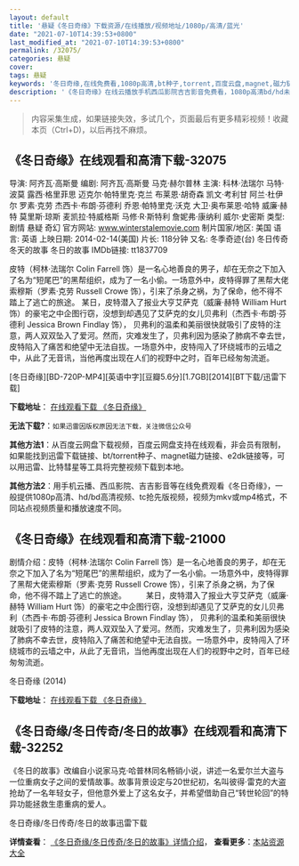 ```yaml
---
layout: default
title: '悬疑《冬日奇缘》下载资源/在线播放/视频地址/1080p/高清/蓝光'
date: "2021-07-10T14:39:53+0800"
last_modified_at: "2021-07-10T14:39:53+0800"
permalink: /32075/
categories: 悬疑
cover:
tags: 悬疑
keywords: '冬日奇缘,在线免费看,1080p高清,bt种子,torrent,百度云盘,magnet,磁力链,迅雷下载资源'
description: '《冬日奇缘》在线云播放手机西瓜影院吉吉影音免费看，1080p高清bd/hd未删减完整版和tc抢先枪版，mkv/mp4格式，附带bt/torrent种子、magnet/磁力链、百度云盘、网盘资源迅雷下载链接'
---
```


>内容采集生成，如果链接失效，多试几个，页面最后有更多精彩视频！收藏本页（Ctrl+D)，以后再找不麻烦。


## 《冬日奇缘》在线观看和高清下载-32075

导演: 阿齐瓦·高斯曼 编剧: 阿齐瓦·高斯曼 马克·赫尔普林 主演: 科林·法瑞尔 马特·波莫 露西·格里菲思 迈克尔·帕特里克·克兰 布莱恩·胡奇森 凯文·考利甘 阿兰·杜伊尔 罗素·克劳 杰西卡·布朗·芬德利 乔恩·帕特里克·沃克 大卫·奥布莱恩·哈特 威廉·赫特 莫里斯·琼斯 麦凯拉·特威格斯 马修·R·斯特利 詹妮弗·康纳利 威尔·史密斯 类型: 剧情 悬疑 奇幻 官方网站: www.winterstalemovie.com 制片国家/地区: 美国 语言: 英语 上映日期: 2014-02-14(美国) 片长: 118分钟 又名: 冬季奇迹(台) 冬日传奇 冬天的故事 冬日的故事 IMDb链接: tt1837709

皮特（柯林·法瑞尔 Colin Farrell 饰）是一名心地善良的男子，却在无奈之下加入了名为“短尾巴”的黑帮组织，成为了一名小偷。一场意外中，皮特得罪了黑帮大佬索穆斯（罗素·克劳 Russell Crowe 饰），引来了杀身之祸，为了保命，他不得不踏上了逃亡的旅途。 某日，皮特潜入了报业大亨艾萨克（威廉·赫特 William Hurt 饰）的豪宅之中企图行窃，没想到却遇见了艾萨克的女儿贝弗利（杰西卡·布朗·芬德利 Jessica Brown Findlay 饰）， 贝弗利的温柔和美丽很快就吸引了皮特的注意，两人双双坠入了爱河。然而，灾难发生了，贝弗利因为感染了肺病不幸去世，皮特陷入了痛苦和绝望中无法自拔。一场意外中，皮特闯入了环绕城市的云墙之中，从此了无音讯，当他再度出现在人们的视野中之时，百年已经匆匆流逝。


[冬日奇缘][BD-720P-MP4][英语中字][豆瓣5.6分][1.7GB][2014][BT下载/迅雷下载]

**下载地址**： [在线观看下载 《冬日奇缘》](https://www.btdx8.com/torrent/winters_tale_2014.html) 


**无法下载?**：`如果迅雷因版权原因无法下载，关注微信公众号 `

**其他方法1**：从百度云网盘下载视频，百度云网盘支持在线观看，非会员有限制，如果能找到迅雷下载链接、bt/torrent种子、magnet磁力链接、e2dk链接等，可以用迅雷、比特彗星等工具将完整视频下载到本地。

**其他方法2**：用手机云播、西瓜影院、吉吉影音等在线免费观看《冬日奇缘》，一般提供1080p高清、hd/bd高清视频、tc抢先版视频，视频为mkv或mp4格式，不同站点视频质量和播放速度不同。


## 《冬日奇缘》在线观看和高清下载-21000

剧情介绍：皮特（柯林·法瑞尔 Colin Farrell 饰）是一名心地善良的男子，却在无奈之下加入了名为“短尾巴”的黑帮组织，成为了一名小偷。一场意外中，皮特得罪了黑帮大佬索穆斯（罗素·克劳 Russell Crowe 饰），引来了杀身之祸，为了保命，他不得不踏上了逃亡的旅途。  　　某日，皮特潜入了报业大亨艾萨克（威廉·赫特 William Hurt 饰）的豪宅之中企图行窃，没想到却遇见了艾萨克的女儿贝弗利（杰西卡·布朗·芬德利 Jessica Brown Findlay 饰）， 贝弗利的温柔和美丽很快就吸引了皮特的注意，两人双双坠入了爱河。然而，灾难发生了，贝弗利因为感染了肺病不幸去世，皮特陷入了痛苦和绝望中无法自拔。一场意外中，皮特闯入了环绕城市的云墙之中，从此了无音讯，当他再度出现在人们的视野中之时，百年已经匆匆流逝。


冬日奇缘 (2014)

**下载地址**： [在线观看下载 《冬日奇缘》](https://www.btbtdy.me/btdy/dy1529.html) 


## 《冬日奇缘/冬日传奇/冬日的故事》在线观看和高清下载-32252

《冬日的故事》改编自小说家马克&middot;哈普林同名畅销小说，讲述一名爱尔兰大盗与一位重病女子之间的爱情故事。故事背景设定与20世纪初，名叫彼得·雷克的大盗抢劫了一名年轻女子，但他意外爱上了这名女子，并希望借助自己“转世轮回”的特异功能拯救生患重病的爱人。</p>


冬日奇缘/冬日传奇/冬日的故事迅雷下载

**详情查看**： [《冬日奇缘/冬日传奇/冬日的故事》详情介绍](/movie/32252/)， **查看更多**：[本站资源大全](/movie/t/all/)

